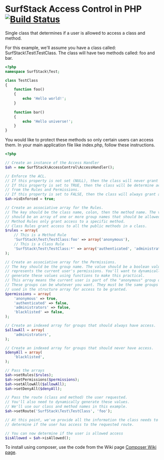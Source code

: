 SurfStack Access Control in PHP [![Build Status](https://travis-ci.org/josephspurrier/surfstack-access-control.png?branch=master)](https://travis-ci.org/josephspurrier/surfstack-access-control)
===============================

Single class that determines if a user is allowed to access a class and method.

For this example, we'll assume you have a class called: SurfStack\Test\TestClass.
The class will have two methods called: foo and bar.

```php
<?php
namespace SurfStack\Test;

class TestClass
{
    function foo()
    {
        echo 'Hello world!';
    }
    
    function bar()
    {
        echo 'Hello universe!';
    }
}
```

You would like to protect these methods so only certain users can access them.
In your main application file like index.php, follow these instructions.

```php
<?php

// Create an instance of the Access Handler
$ah = new SurfStack\AccessControl\AccessHandler();

// Enforce the ACL.
// If this property is not set (NULL), then the class will never grant access.
// If this property is set to TRUE, then the class will be determine access
// from the Rules and Permissions.
// If this property is set to FALSE, then the class will always grant access.
$ah->isEnforced = true;

// Create an associative array for the Rules.
// The key should be the class name, colon, then the method name. The value
// should be an array of one or more group names that should be allowed access.
// Method Rules only grant access to a specific method.
// Class Rules grant access to all the public methods in a class.
$rules = array(
    // This is a Method Rule
    'SurfStack\Test\TestClass:foo' => array('anonymous'),
    // This is a Class Rule
    'SurfStack\Test\TestClass:*' => array('authenticated', 'administrators'),
);

// Create an associative array for the Permissions.
// The key should be the group name. The value should be a boolean value that
// represents the current user's permissions. You'll want to dynamically
// generate these values using functions to make this practical.
// This array means the current user is part of the "anonymous" group only.
// These groups can be whatever you want. They must be the same groups
// used in the structure array for access to be granted.
$permissions = array(
    'anonymous' => true,
    'authenticated' => false,
    'administrators' => false,
    'blacklisted' => false,
);

// Create an indexed array for groups that should always have access.
$allowAll = array(
    'administrators',
);

// Create an indexed array for groups that should never have access.
$denyAll = array(
    'blacklisted',
);

// Pass the arrays
$ah->setRules($rules);
$ah->setPermissions($permissions);
$ah->setAllowAll($allowAll);
$ah->setDenyAll($denyAll);

// Pass the route (class and method) the user requested.
// You'll also need to dynamically generate these values.
// We'll use our class and method names in this example.
$ah->setRoute('SurfStack\Test\TestClass', 'foo');

// At this point, we've provide all the information the class needs to
// determine if the user has access to the requested route.

// You can now determine if the user is allowed access
$isAllowed = $ah->isAllowed();
```

To install using composer, use the code from the Wiki page [Composer Wiki page](../../wiki/Composer).
